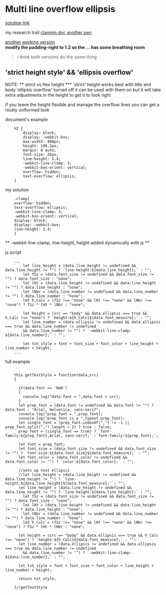 # Multi line overflow ellipsis
[solution link](https://codepen.io/martinwolf/pen/qlFdp)

my research trail
[clampin doc](https://css-tricks.com/line-clampin/)
[another pen](https://codepen.io/chriscoyier/pen/iBtep)

[another working version](http://hackingui.com/front-end/a-pure-css-solution-for-multiline-text-truncation/)   
**modify the padding-right to 1.2 so the ... has some breathing room**
> i think both versions do the same thing

## 'strict height style' && 'ellipsis overflow'
NOTE: ** strict vs flex height ***
'strict' height works best with title and body 'ellipsis overflow' turned off
it can be used with them on but it will take extra adjustments in the height to get it to look right

if you leave the height flexible and manage the overflow lines you can get a nicely uniformed look

document's example
```
	h2 {
		display: block;
		display: -webkit-box;
		max-width: 400px;
		height: 109.2px;
		margin: 0 auto;
		font-size: 26px;
		line-height: 1.4;
		-webkit-line-clamp: 3;
		-webkit-box-orient: vertical;
		overflow: hidden;
		text-overflow: ellipsis;
	}
```

my solution
```
	.clamp{
	overflow: hidden;
	text-overflow: ellipsis;
	-webkit-line-clamp: 3;
	-webkit-box-orient: vertical;
	display: block;
	display: -webkit-box;
	line-height: 1.4;
	}
```
** -webkit-line-clamp, line-height, height added dynamically with js **

js script

```
	...
		let line_height = (data.line_height != undefined && data.line_height != "") ? `line-height:${data.line_height};` : "";
		let fSz = (data.font_size != undefined && data.font_size != "") ? data.font_size : "none";
		let lHt = (data.line_height != undefined && data.line_height != "") ? data.line_height : "none";
		let lNbr = (data.line_number != undefined && data.line_number != "") ? data.line_number : "none";
		let h_Calc = (fSz !== "none" && lHt !== "none" && lNbr !== "none") ? fSz * lHt * lNbr : "none";

		let height = (src == "body" && data.ellipsis === true && h_Calc !== "none") ? `height:${h_Calc}${data.font_measure};` : "";
		let line_number = (data.ellipsis != undefined && data.ellipsis === true && data.line_number != undefined
		&& data.line_number != "") ? `-webkit-line-clamp: ${data.line_number};` : "";

		let txt_style = font + font_size + font_color + line_height + line_number + height;
	...

```


full example

```

    this.getTextStyle = function(data,src)
    {

      if(data.font == 'NaN')
      {
        console.log("data.font = ",data.font + src);
      }
      let prep_font = (data.font != undefined && data.font != "") ? data.font : "Arial, Helvetica, sans-serif";
      console.log("prep_font = ",prep_font);
      console.log("prep_font is a ",typeof prep_font);
      let single_font = (prep_font.indexOf(",") != -1 || prep_font.split(",").length < 2) ? true : false;
      prep_font = (single_font == true) ? `font-family:${prep_font},Arial, sans-serif;` :`font-family:${prep_font};`;

      let font = prep_font;
      let font_size = (data.font_size != undefined && data.font_size != "") ? `font-size:${data.font_size}${data.font_measure};` : "";
      let font_color = (data.font_color != undefined && data.font_color != "") ? `color:${data.font_color};` : "";

      //sets up text ellipsis
      //let line_height = (data.line_height != undefined && data.line_height != "") ? `line-height:${data.line_height}${data.font_measure};` : "";
      let line_height = (data.line_height != undefined && data.line_height != "") ? `line-height:${data.line_height};` : "";
        let fSz = (data.font_size != undefined && data.font_size != "") ? data.font_size : "none";
        let lHt = (data.line_height != undefined && data.line_height != "") ? data.line_height : "none";
        let lNbr = (data.line_number != undefined && data.line_number != "") ? data.line_number : "none";
        let h_Calc = (fSz !== "none" && lHt !== "none" && lNbr !== "none") ? fSz * lHt * lNbr : "none";

      let height = (src == "body" && data.ellipsis === true && h_Calc !== "none") ? `height:${h_Calc}${data.font_measure};` : "";
      let line_number = (data.ellipsis != undefined && data.ellipsis === true && data.line_number != undefined
        && data.line_number != "") ? `-webkit-line-clamp: ${data.line_number};` : "";

      let txt_style = font + font_size + font_color + line_height + line_number + height;

      return txt_style;

    }//getTextStyle

```
